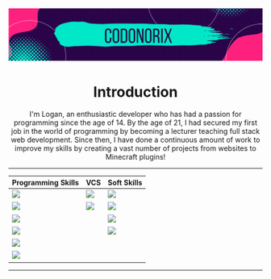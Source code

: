 ![Codonorix banner header](Screenshot_846.png)
---

<h1 align="center">Introduction</h1>
<p align="center">I'm Logan, an enthusiastic developer who has had a passion for programming since the age of 14. By the age of 21, I had secured my first job in the world of programming by becoming a lecturer teaching full stack web development. Since then, I have done a continuous amount of work to improve my skills by creating a vast number of projects from websites to Minecraft plugins!</p>

---

| Programming Skills  | VCS | Soft Skills |
| ------------- | ------------- | ------------- |
| ![](https://img.shields.io/badge/Code-Java-informational?style=for-the-badge&&logo=CoffeeScript&logoColor=white&color=FD207D)  | ![](https://img.shields.io/badge/VCS-GIT-informational?style=for-the-badge&&logo=Git&logoColor=white&color=01E8C8)  | ![](https://img.shields.io/badge/SS-Problem_Solving-informational?style=for-the-badge&&logo=Trino&logoColor=white&color=magenta)
| ![](https://img.shields.io/badge/Code-JS-informational?style=for-the-badge&&logo=JavaScript&logoColor=white&color=FD207D)  | ![](https://img.shields.io/badge/VCS-GitHub-informational?style=for-the-badge&&logo=GitHub&logoColor=white&color=01E8C8)  | ![](https://img.shields.io/badge/SS-Time_Management-informational?style=for-the-badge&&logo=Clockify&logoColor=white&color=magenta)
| ![](https://img.shields.io/badge/Code-HTML5-informational?style=for-the-badge&&logo=HTML5&logoColor=white&color=FD207D)  || ![](https://img.shields.io/badge/SS-Googling-informational?style=for-the-badge&&logo=Google&logoColor=white&color=magenta)
| ![](https://img.shields.io/badge/Code-CSS3-informational?style=for-the-badge&&logo=CSS3&logoColor=white&color=FD207D)  || ![](https://img.shields.io/badge/SS-Team_Player-informational?style=for-the-badge&&logo=Draugiem.lv&logoColor=white&color=magenta)
| ![](https://img.shields.io/badge/Code-React-informational?style=for-the-badge&&logo=React&logoColor=white&color=FD207D)  ||
| ![](https://img.shields.io/badge/Code-Express-informational?style=for-the-badge&&logo=Express&logoColor=white&color=FD207D)  ||


---
